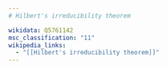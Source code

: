 ```yaml
---
# Hilbert's irreducibility theorem

wikidata: Q5761142
msc_classification: "11"
wikipedia_links:
  - "[[Hilbert's irreducibility theorem]]"
---
```

